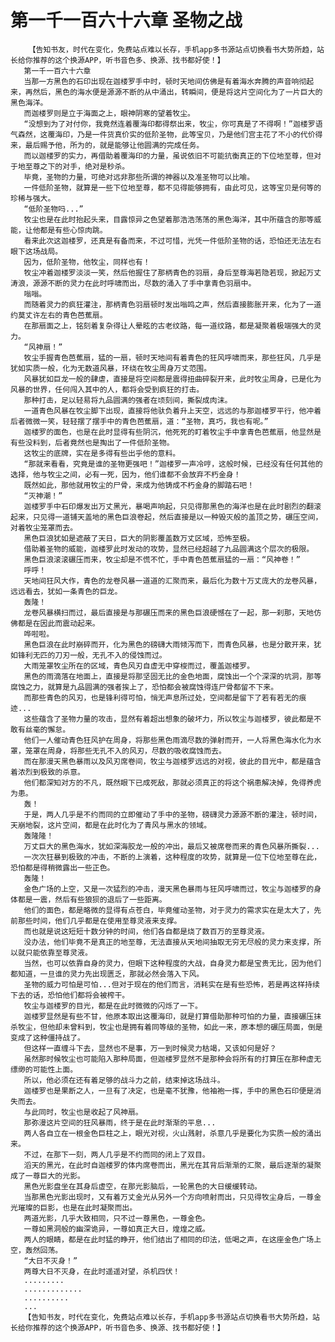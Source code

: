 # 第一千一百六十六章 圣物之战
        【告知书友，时代在变化，免费站点难以长存，手机app多书源站点切换看书大势所趋，站长给你推荐的这个换源APP，听书音色多、换源、找书都好使！】
       第一千一百六十六章
       当那一方黑色的石印出现在迦楼罗手中时，顿时天地间仿佛是有着海水奔腾的声音响彻起来，再然后，黑色的海水便是源源不断的从中涌出，转瞬间，便是将这片空间化为了一片巨大的黑色海洋。
       而迦楼罗则是立于海面之上，眼神阴寒的望着牧尘。
       “没想到为了对付你，我竟然连着覆海印都得祭出来，牧尘，你可真是了不得啊！”迦楼罗语气森然，这覆海印，乃是一件货真价实的低阶圣物，此等宝贝，乃是他们宫主花了不小的代价得来，最后赐予他，所为的，就是能够让他圆满的完成任务。
       而以迦楼罗的实力，再借助着覆海印的力量，虽说依旧不可能抗衡真正的下位地至尊，但对于地至尊之下的对手，绝对是秒杀。
       毕竟，圣物的力量，可绝对远非那些所谓的神器以及准圣物可以比喻。
       一件低阶圣物，就算是一些下位地至尊，都不见得能够拥有，由此可见，这等宝贝是何等的珍稀与强大。
       “低阶圣物吗...”
       牧尘也是在此时抬起头来，目露惊异之色望着那浩浩荡荡的黑色海洋，其中所蕴含的那等威能，让他都是有些心惊肉跳。
       看来此次这迦楼罗，还真是有备而来，不过可惜，光凭一件低阶圣物的话，恐怕还无法左右眼下这场战局。
       因为，低阶圣物，他牧尘，同样也有！
       牧尘冲着迦楼罗淡淡一笑，然后他握住了那柄青色的羽扇，身后至尊海若隐若现，掀起万丈涛浪，源源不断的灵力在此时呼啸而出，尽数的涌入了手中拿青色羽扇中。
       嗡嗡。
       而随着灵力的疯狂灌注，那柄青色羽扇顿时发出嗡鸣之声，然后直接膨胀开来，化为了一道约莫丈许左右的青色芭蕉扇。
       在那扇面之上，铭刻着复杂得让人晕眩的古老纹路，每一道纹路，都是凝聚着极端强大的灵力。
       “风神扇！”
       牧尘手握青色芭蕉扇，猛的一扇，顿时天地间有着青色的狂风呼啸而来，那些狂风，几乎是犹如实质一般，化为无数道风暴，环绕在牧尘周身万丈范围。
       风暴犹如巨龙一般的肆虐，直接是将空间都是震得扭曲碎裂开来，此时牧尘周身，已是化为风暴的世界，任何闯入其中的人，都将会受到疯狂的打击。
       那种打击，足以轻易将九品圆满的强者在顷刻间，撕裂成肉沫。
       一道青色风暴在牧尘脚下出现，直接将他驮负着升上天空，远远的与那迦楼罗平行，他冲着后者微微一笑，轻轻摆了摆手中的青色芭蕉扇，道：“圣物，真巧，我也有呢。”
       迦楼罗的面色，也是在此时显得有些阴沉，他死死的盯着牧尘手中拿青色芭蕉扇，他显然是有些没料到，后者竟然也是掏出了一件低阶圣物。
       这牧尘的底牌，实在是多得有些出乎他的意料。
       “那就来看看，究竟是谁的圣物更强吧！”迦楼罗一声冷哼，这般时候，已经没有任何其他的选择，他与牧尘之间，必有一死，因为，他们谁都不会放弃不朽金身！
       既然如此，那他就用牧尘的尸骨，来成为他铸成不朽金身的脚踏石吧！
       “灭神潮！”
       迦楼罗手中石印爆发出万丈黑光，暴喝声响起，只见得那黑色的海洋也是在此时剧烈的翻滚起来，只见得一道铺天盖地的黑色巨浪卷起，然后直接是以一种毁灭般的盖顶之势，碾压空间，对着牧尘笼罩而去。
       黑色巨浪犹如是遮蔽了天日，巨大的阴影覆盖数万丈区域，恐怖至极。
       借助着圣物的威能，迦楼罗此时发动的攻势，显然已经超越了九品圆满这个层次的极限。
       黑色巨浪滚滚碾压而来，牧尘却是不慌不忙，手中青色芭蕉扇猛的一扇：“风神卷！”
       呼呼！
       天地间狂风大作，青色的龙卷风暴一道道的汇聚而来，最后化为数十万丈庞大的龙卷风暴，远远看去，犹如一条青色的巨龙。
       轰隆！
       龙卷风暴横扫而过，最后直接是与那碾压而来的黑色巨浪硬憾在了一起，那一刹那，天地仿佛都是在因此而震动起来。
       哗啦啦。
       黑色巨浪在此时崩碎而开，化为黑色的磅礴大雨倾泻而下，而青色风暴，也是分散开来，犹如锋利无匹的刀刃一般，无孔不入的侵蚀而过。
       大雨笼罩牧尘所在的区域，青色风刃自虚无中穿梭而过，覆盖迦楼罗。
       黑色的雨滴落在地面上，直接是将那坚固无比的金色地面，腐蚀出一个个深深的坑洞，那等腐蚀之力，就算是九品圆满的强者挨上了，恐怕都会被腐蚀得连尸骨都留不下来。
       而那些青色的风刃，也是锋利得可怕，悄无声息所过处，空间都是留下了若有若无的痕迹...
       这些蕴含了圣物力量的攻击，显然有着超出想象的破坏力，所以牧尘与迦楼罗，彼此都是不敢有丝毫的懈怠。
       他们一人催动青色狂风护在周身，将那些黑色雨滴尽数的弹射而开，一人将黑色海水化为水罩，笼罩在周身，将那些无孔不入的风刃，尽数的吸收腐蚀而去。
       而在那漫天黑色暴雨以及风刃席卷间，牧尘与迦楼罗远远的对视，彼此的目光中，都是蕴含着浓烈到极致的杀意。
       他们都深知对方的不凡，既然眼下已成死敌，那就必须真正的将这个祸患解决掉，免得养虎为患。
       轰！
       于是，两人几乎是不约而同的立即催动了手中的圣物，磅礴灵力源源不断的灌注，顿时间，天崩地裂，这片空间，都是在此时化为了青风与黑水的领域。
       轰隆隆！
       万丈巨大的黑色海水，犹如深海胶龙一般的冲出，最后又被席卷而来的青色风暴所撕裂...
       一次次狂暴到极致的冲击，不断的上演着，这种程度的攻势，就算是一位下位地至尊在此，恐怕都是得稍微露出一些正色。
       轰隆！
       金色广场的上空，又是一次猛烈的冲击，漫天黑色暴雨与狂风呼啸而过，牧尘与迦楼罗的身体都是一震，然后有些狼狈的退后了一些距离。
       他们的面色，都是略微的显得有点苍白，毕竟催动圣物，对于灵力的需求实在是太大了，先前那些时间，他们几乎都是在使用至尊灵液来支撑。
       而也就是说这短短十数分钟的时间，他们各自都是烧了数百万的至尊灵液。
       没办法，他们毕竟不是真正的地至尊，无法直接从天地间抽取无穷无尽般的灵力来支撑，所以就只能依靠至尊灵液。
       当然，也可以依靠自身的灵力，但眼下这种程度的大战，自身灵力都是宝贵无比，因为他们都知道，一旦谁的灵力先出现匮乏，那就必然会落入下风。
       圣物的威力可怕是可怕...但对于现在的他们而言，消耗实在是有些恐怖，若是再这样持续下去的话，恐怕他们都将会被榨干。
       牧尘与迦楼罗的目光，都是在此时微微的闪烁了一下。
       迦楼罗显然是有些不甘，他原本取出这覆海印，就是打算借助那种可怕的力量，直接碾压抹杀牧尘，但他却未曾料到，牧尘也是拥有着同等级的圣物，如此一来，原本想的碾压局面，倒是变成了这种僵持战了。
       但这样一直缠斗下去，显然也不是事，万一到时候灵力枯竭，又该如何是好？
       虽然那时候牧尘也可能陷入那种局面，但迦楼罗显然不是那种会将所有的打算压在那种虚无缥缈的可能性上面。
       所以，他必须在还有着足够的战斗力之前，结束掉这场战斗。
       迦楼罗也是果断之人，一旦有了决定，也是毫不犹豫，他袖袍一挥，手中的黑色石印便是消失而去。
       与此同时，牧尘也是收起了风神扇。
       那弥漫这片空间的狂风暴雨，终于是在此时渐渐的平息...
       两人各自立在一根金色巨柱之上，眼光对视，火山溅射，杀意几乎是要化为实质一般的涌出来。
       不过，在那下一刻，两人几乎是不约而同的闭上了双目。
       滔天的黑光，在此时自迦楼罗的体内席卷而出，黑光在其背后渐渐的汇聚，最后逐渐的凝聚成了一尊巨大的光影。
       黑色光影盘坐在其身后虚空，在那光影脑后，一轮黑色的大日缓缓转动。
       当那黑色光影出现时，又有着万丈金光从另外一个方向喷射而出，只见得牧尘身后，一尊金光璀璨的巨影，也是在此时凝聚而出。
       两道光影，几乎大致相同，只不过一尊黑色，一尊金色。
       一尊如黑洞般的幽深诡异，一尊如真正大日，煌煌之威。
       两人的眼睛，都是在此时猛的睁开，他们结出了相同的印法，低喝之声，在这座金色广场上空，轰然回荡。
       “大日不灭身！”
       两尊大日不灭身，在此时遥遥对望，杀机四伏！
       .........
       .............
       ..........
       ...
       【告知书友，时代在变化，免费站点难以长存，手机app多书源站点切换看书大势所趋，站长给你推荐的这个换源APP，听书音色多、换源、找书都好使！】